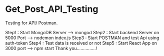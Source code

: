 # Get_Post_API_Testing
Testing for API/ Postman.

Step1 : Start MongoDB Server --> mongod
Step2 : Start backend Server on 5000 Port --> nodemon index.js
Step3 : Start POSTMAN and test Api using auth-token
Step4 : Test data is received or not
Step5 : Start React App on 3000 port --> npm start
Thank you...............!
